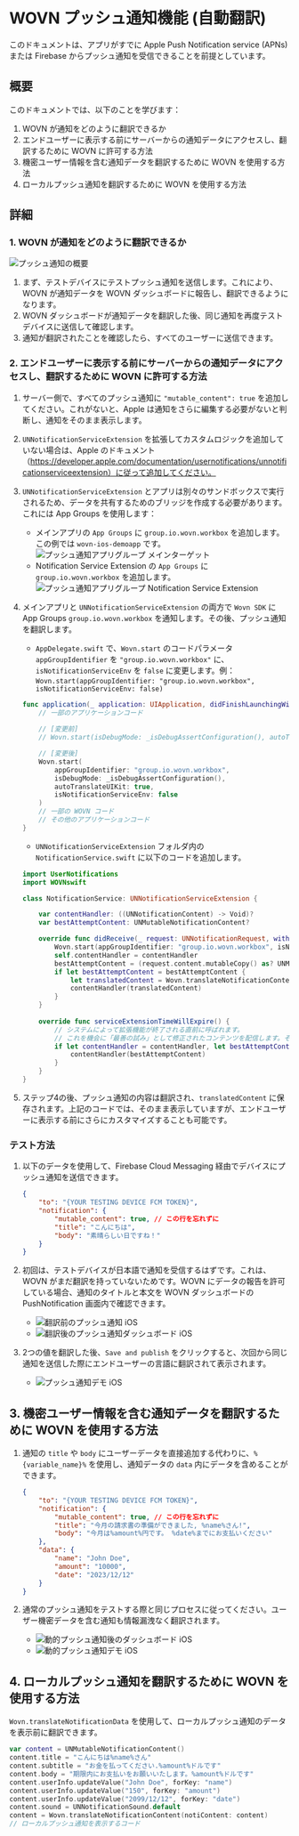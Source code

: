 # WOVN プッシュ通知機能 (自動翻訳)

このドキュメントは、アプリがすでに Apple Push Notification service (APNs) または Firebase からプッシュ通知を受信できることを前提としています。

## 概要

このドキュメントでは、以下のことを学びます：

1. WOVN が通知をどのように翻訳できるか
2. エンドユーザーに表示する前にサーバーからの通知データにアクセスし、翻訳するために WOVN に許可する方法
3. 機密ユーザー情報を含む通知データを翻訳するために WOVN を使用する方法
4. ローカルプッシュ通知を翻訳するために WOVN を使用する方法

## 詳細

### 1. WOVN が通知をどのように翻訳できるか

![プッシュ通知の概要](./assets/push_notification_overview.png)

1. まず、テストデバイスにテストプッシュ通知を送信します。これにより、WOVN が通知データを WOVN ダッシュボードに報告し、翻訳できるようになります。
2. WOVN ダッシュボードが通知データを翻訳した後、同じ通知を再度テストデバイスに送信して確認します。
3. 通知が翻訳されたことを確認したら、すべてのユーザーに送信できます。

### 2. エンドユーザーに表示する前にサーバーからの通知データにアクセスし、翻訳するために WOVN に許可する方法

1. サーバー側で、すべてのプッシュ通知に `"mutable_content": true` を追加してください。これがないと、Apple は通知をさらに編集する必要がないと判断し、通知をそのまま表示します。
2. `UNNotificationServiceExtension` を拡張してカスタムロジックを追加していない場合は、Apple のドキュメント（https://developer.apple.com/documentation/usernotifications/unnotificationserviceextension）に従って追加してください。
3. `UNNotificationServiceExtension` とアプリは別々のサンドボックスで実行されるため、データを共有するためのブリッジを作成する必要があります。これには App Groups を使用します：
    - メインアプリの `App Groups` に `group.io.wovn.workbox` を追加します。この例では `wovn-ios-demoapp` です。 ![プッシュ通知アプリグループ メインターゲット](./assets/push_notification_app_group_main_target.png)
    - Notification Service Extension の `App Groups` に `group.io.wovn.workbox` を追加します。 ![プッシュ通知アプリグループ Notification Service Extension](./assets/push_notification_app_group_pn_target.png)
4. メインアプリと `UNNotificationServiceExtension` の両方で `Wovn SDK` に App Groups `group.io.wovn.workbox` を通知します。その後、プッシュ通知を翻訳します。
    - `AppDelegate.swift` で、`Wovn.start` のコードパラメータ `appGroupIdentifier` を `"group.io.wovn.workbox"` に、`isNotificationServiceEnv` を `false` に変更します。例：`Wovn.start(appGroupIdentifier: "group.io.wovn.workbox", isNotificationServiceEnv: false)`

    ```swift
    func application(_ application: UIApplication, didFinishLaunchingWithOptions launchOptions: [UIApplication.LaunchOptionsKey: Any]?) -> Bool {
        // 一部のアプリケーションコード
        
        // [変更前]
        // Wovn.start(isDebugMode: _isDebugAssertConfiguration(), autoTranslateUIKit: true)

        // [変更後]
        Wovn.start(
            appGroupIdentifier: "group.io.wovn.workbox",
            isDebugMode: _isDebugAssertConfiguration(),
            autoTranslateUIKit: true,
            isNotificationServiceEnv: false
        )
        // 一部の WOVN コード
        // その他のアプリケーションコード
    }
    ```

    - `UNNotificationServiceExtension` フォルダ内の `NotificationService.swift` に以下のコードを追加します。

    ```swift
    import UserNotifications
    import WOVNswift

    class NotificationService: UNNotificationServiceExtension {

        var contentHandler: ((UNNotificationContent) -> Void)?
        var bestAttemptContent: UNMutableNotificationContent?

        override func didReceive(_ request: UNNotificationRequest, withContentHandler contentHandler: @escaping (UNNotificationContent) -> Void) {
            Wovn.start(appGroupIdentifier: "group.io.wovn.workbox", isNotificationServiceEnv: true)
            self.contentHandler = contentHandler
            bestAttemptContent = (request.content.mutableCopy() as? UNMutableNotificationContent)
            if let bestAttemptContent = bestAttemptContent {
                let translatedContent = Wovn.translateNotificationContent(notiContent: bestAttemptContent)
                contentHandler(translatedContent)
            }
        }
        
        override func serviceExtensionTimeWillExpire() {
            // システムによって拡張機能が終了される直前に呼ばれます。
            // これを機会に「最善の試み」として修正されたコンテンツを配信します。そうしないと、元のプッシュペイロードが使用されます。
            if let contentHandler = contentHandler, let bestAttemptContent = bestAttemptContent {
                contentHandler(bestAttemptContent)
            }
        }
    }
    ```

5. ステップ4の後、プッシュ通知の内容は翻訳され、`translatedContent` に保存されます。上記のコードでは、そのまま表示していますが、エンドユーザーに表示する前にさらにカスタマイズすることも可能です。

### テスト方法

1. 以下のデータを使用して、Firebase Cloud Messaging 経由でデバイスにプッシュ通知を送信できます。

    ```json
    {
        "to": "{YOUR TESTING DEVICE FCM TOKEN}",
        "notification": {
            "mutable_content": true, // この行を忘れずに
            "title": "こんにちは",
            "body": "素晴らしい日ですね！"
        }
    }
    ```

2. 初回は、テストデバイスが日本語で通知を受信するはずです。これは、WOVN がまだ翻訳を持っていないためです。WOVN にデータの報告を許可している場合、通知のタイトルと本文を WOVN ダッシュボードの PushNotification 画面内で確認できます。
    - ![翻訳前のプッシュ通知 iOS](./assets/push_notification_ios_before_translation.png)
    - ![翻訳後のプッシュ通知ダッシュボード iOS](./assets/push_notification_ios_dashboard_after_first_push_notification.png)
3. 2つの値を翻訳した後、`Save and publish` をクリックすると、次回から同じ通知を送信した際にエンドユーザーの言語に翻訳されて表示されます。
    - ![プッシュ通知デモ iOS](./assets/push_notification_ios_demo.gif)

## 3. 機密ユーザー情報を含む通知データを翻訳するために WOVN を使用する方法

1. 通知の `title` や `body` にユーザーデータを直接追加する代わりに、`%{variable_name}%` を使用し、通知データの `data` 内にデータを含めることができます。

    ```json
    {   
        "to": "{YOUR TESTING DEVICE FCM TOKEN}",
        "notification": {
            "mutable_content": true, // この行を忘れずに
            "title": "今月の請求書の準備ができました, %name%さん!",
            "body": "今月は%amount%円です。 %date%までにお支払いください"
        },
        "data": {
            "name": "John Doe",
            "amount": "10000",
            "date": "2023/12/12"
        }  
    }
    ```

2. 通常のプッシュ通知をテストする際と同じプロセスに従ってください。ユーザー機密データを含む通知も情報漏洩なく翻訳されます。
    - ![動的プッシュ通知後のダッシュボード iOS](./assets/push_notification_ios_dashboard_after_dynamic_push_notification.png)
    - ![動的プッシュ通知デモ iOS](./assets/push_notification_ios_dynamic_pn_demo.gif)

## 4. ローカルプッシュ通知を翻訳するために WOVN を使用する方法

`Wovn.translateNotificationData` を使用して、ローカルプッシュ通知のデータを表示前に翻訳できます。

```swift
var content = UNMutableNotificationContent()
content.title = "こんにちは%name%さん"
content.subtitle = "お金を払ってください.%amount%ドルです"
content.body = "期限内にお支払いをお願いいたします。%amount%ドルです"
content.userInfo.updateValue("John Doe", forKey: "name")
content.userInfo.updateValue("150", forKey: "amount")
content.userInfo.updateValue("2099/12/12", forKey: "date")
content.sound = UNNotificationSound.default
content = Wovn.translateNotificationContent(notiContent: content)
// ローカルプッシュ通知を表示するコード
```
